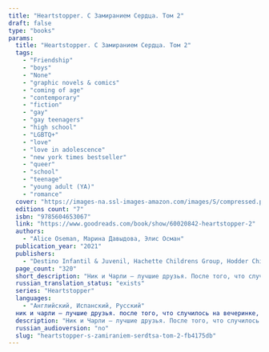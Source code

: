 ```yaml
---
title: "Heartstopper. С Замиранием Сердца. Том 2"
draft: false
type: "books"
params:
  title: "Heartstopper. С Замиранием Сердца. Том 2"
  tags:
    - "Friendship"
    - "boys"
    - "None"
    - "graphic novels & comics"
    - "coming of age"
    - "contemporary"
    - "fiction"
    - "gay"
    - "gay teenagers"
    - "high school"
    - "LGBTQ+"
    - "love"
    - "love in adolescence"
    - "new york times bestseller"
    - "queer"
    - "school"
    - "teenage"
    - "young adult (YA)"
    - "romance"
  cover: "https://images-na.ssl-images-amazon.com/images/S/compressed.photo.goodreads.com/books/1648591387i/60020842.jpg"
  editions count: "7"
  isbn: "9785604653067"
  link: "https://www.goodreads.com/book/show/60020842-heartstopper-2"
  authors:
    - "Alice Oseman, Марина Давыдова, Элис Осман"
  publication_year: "2021"
  publishers:
    - "Destino Infantil & Juvenil, Hachette Childrens Group, Hodder Childrens Books, Popcorn books, Scholastic Incorporated"
  page_count: "320"
  short_description: "Ник и Чарли — лучшие друзья. После того, что случилось на вечеринке, Чарли боится, что Ник отвернется от него, и он потеряет друга навсегда.Однако Ника ждет много открытий: не только о его друзьях..."
  russian_translation_status: "exists"
  series: "Heartstopper"
  languages:
    - "Английский, Испанский, Русский"
  ник и чарли — лучшие друзья. после того, что случилось на вечеринке, чарли боится, что ник отвернется от него, и он потеряет друга навсегда.однако ника ждет много открытий: "не только о его друзьях и родных… но и о себе."
  description: "Ник и Чарли — лучшие друзья. После того, что случилось на вечеринке, Чарли боится, что Ник отвернется от него, и он потеряет друга навсегда.Однако Ника ждет много открытий: не только о его друзьях и родных… но и о себе."
  russian_audioversion: "no"
  slug: "heartstopper-s-zamiraniem-serdtsa-tom-2-fb4175db"
---
```

